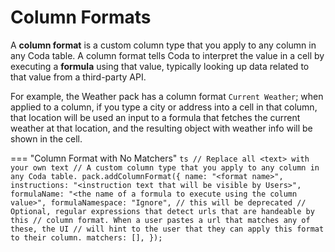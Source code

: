 # Column Formats

A **column format** is a custom column type that you apply to any column in any Coda table. A column format tells Coda to interpret the value in a cell by executing a **formula** using that value, typically looking up data related to that value from a third-party API.

For example, the Weather pack has a column format `Current Weather`; when applied to a column, if you type a city or address into a cell in that column, that location will be used an input to a formula that fetches the current weather at that location, and the resulting object with weather info will be shown in the cell.

=== "Column Format with No Matchers"
    ```ts
    // Replace all <text> with your own text
    // A custom column type that you apply to any column in any Coda table.
    pack.addColumnFormat({
      name: "<format name>",
      instructions: "<instruction text that will be visible by Users>",
      formulaName: "<the name of a formula to execute using the column value>",
      formulaNamespace: "Ignore", // this will be deprecated
      // Optional, regular expressions that detect urls that are handeable by this
      // column format. When a user pastes a url that matches any of these, the UI
      // will hint to the user that they can apply this format to their column.
      matchers: [],
    });
    ```
